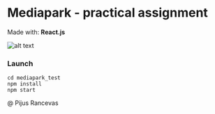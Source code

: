 # Mediapark - practical assignment
Made with: **React.js**

![alt text](https://github.com/pijus-r/SwedTest/blob/master/swedtest.gif)



### Launch
```
cd mediapark_test
npm install
npm start
```

@ Pijus Rancevas
